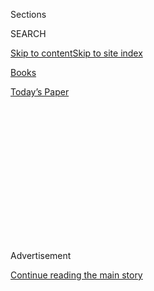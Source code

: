 <div id="app">

<div>

<div>

<div>

<div class="NYTAppHideMasthead css-1q2w90k e1suatyy0">

<div class="section css-ui9rw0 e1suatyy2">

<div class="css-eph4ug er09x8g0">

<div class="css-6n7j50">

</div>

<span class="css-1dv1kvn">Sections</span>

<div class="css-10488qs">

<span class="css-1dv1kvn">SEARCH</span>

</div>

[Skip to content](#site-content)[Skip to site
index](#site-index)

</div>

<div id="masthead-section-label" class="css-1wr3we4 eaxe0e00">

[Books](https://www.nytimes3xbfgragh.onion/section/books)

</div>

<div class="css-10698na e1huz5gh0">

</div>

</div>

<div id="masthead-bar-one" class="section hasLinks css-15hmgas e1csuq9d3">

<div class="css-uqyvli e1csuq9d0">

</div>

<div class="css-1uqjmks e1csuq9d1">

</div>

<div class="css-9e9ivx">

[](https://myaccount.nytimes3xbfgragh.onion/auth/login?response_type=cookie&client_id=vi)

</div>

<div class="css-1bvtpon e1csuq9d2">

[Today’s
Paper](https://www.nytimes3xbfgragh.onion/section/todayspaper)

</div>

</div>

</div>

</div>

<div data-aria-hidden="false">

<div id="site-content" data-role="main">

<div>

<div class="css-1aor85t" style="opacity:0.000000001;z-index:-1;visibility:hidden">

<div class="css-1hqnpie">

<div class="css-epjblv">

<span class="css-17xtcya">[Books](/section/books)</span><span class="css-x15j1o">|</span><span class="css-fwqvlz">Margaret
Atwood and Salman Rushdie in Running for Booker
Prize</span>

</div>

<div class="css-k008qs">

<div class="css-1iwv8en">

<span class="css-18z7m18"></span>

<div>

</div>

</div>

<span class="css-1n6z4y">https://nyti.ms/2Ylj6XE</span>

<div class="css-1705lsu">

<div class="css-4xjgmj">

<div class="css-4skfbu" data-role="toolbar" data-aria-label="Social Media Share buttons, Save button, and Comments Panel with current comment count" data-testid="share-tools">

  - 
  - 
  - 
  - 
    
    <div class="css-6n7j50">
    
    </div>

  - 

</div>

</div>

</div>

</div>

</div>

</div>

<div id="NYT_TOP_BANNER_REGION" class="css-13pd83m">

</div>

<div id="top-wrapper" class="css-1sy8kpn">

<div id="top-slug" class="css-l9onyx">

Advertisement

</div>

[Continue reading the main
story](#after-top)

<div class="ad top-wrapper" style="text-align:center;height:100%;display:block;min-height:250px">

<div id="top" class="place-ad" data-position="top" data-size-key="top">

</div>

</div>

<div id="after-top">

</div>

</div>

<div>

<div id="sponsor-wrapper" class="css-1hyfx7x">

<div id="sponsor-slug" class="css-19vbshk">

Supported by

</div>

[Continue reading the main
story](#after-sponsor)

<div id="sponsor" class="ad sponsor-wrapper" style="text-align:center;height:100%;display:block">

</div>

<div id="after-sponsor">

</div>

</div>

<div class="css-186x18t">

</div>

<div class="css-1vkm6nb ehdk2mb0">

# Margaret Atwood and Salman Rushdie in Running for Booker Prize

</div>

Atwood’s “The Testaments” is one of 13 books longlisted for Britain’s
most prestigious literary award.

<div class="css-79elbk" data-testid="photoviewer-wrapper">

<div class="css-z3e15g" data-testid="photoviewer-wrapper-hidden">

</div>

<div class="css-1a48zt4 ehw59r15" data-testid="photoviewer-children">

![<span class="css-16f3y1r e13ogyst0" data-aria-hidden="true">From left,
Margaret Atwood, Oyinkan Braithwaite and Salman
Rushdie.</span><span class="css-cnj6d5 e1z0qqy90" itemprop="copyrightHolder"><span class="css-1ly73wi e1tej78p0">Credit...</span><span><span>Liam
Sharp; Amaal Said; Beowulf
Sheehan</span></span></span>](https://static01.graylady3jvrrxbe.onion/images/2019/07/23/arts/23booker-grid/23booker-grid-articleLarge.jpg?quality=75&auto=webp&disable=upscale)

</div>

</div>

<div class="css-18e8msd">

<div class="css-vp77d3 epjyd6m0">

<div class="css-hus3qt ey68jwv0" data-aria-hidden="true">

[![Alex
Marshall](https://static01.graylady3jvrrxbe.onion/images/2018/09/10/multimedia/author-alex-marshall/author-alex-marshall-thumbLarge.png
"Alex Marshall")](https://www.nytimes3xbfgragh.onion/by/alex-marshall)

</div>

<div class="css-1baulvz">

By [<span class="css-1baulvz last-byline" itemprop="name">Alex
Marshall</span>](https://www.nytimes3xbfgragh.onion/by/alex-marshall)

</div>

</div>

  - July 23,
    2019

  - 
    
    <div class="css-4xjgmj">
    
    <div class="css-d8bdto" data-role="toolbar" data-aria-label="Social Media Share buttons, Save button, and Comments Panel with current comment count" data-testid="share-tools">
    
      - 
      - 
      - 
      - 
        
        <div class="css-6n7j50">
        
        </div>
    
      - 
    
    </div>
    
    </div>

</div>

</div>

<div class="section meteredContent css-1r7ky0e" name="articleBody" itemprop="articleBody">

<div class="css-1fanzo5 StoryBodyCompanionColumn">

<div class="css-53u6y8">

LONDON — Margaret Atwood’s novel “The Testaments,” the highly
anticipated sequel to “The Handmaid’s Tale,” was announced here on
Wednesday as one of the books in the running for the Booker Prize,
Britain’s most prestigious literary award.

“A ferocious nondisclosure agreement” prevented the prize’s judges from
revealing any of the book’s plot, they said in a joint statement
announcing the list of 13 competitors. But the novel is “terrifying and
exhilarating,” they added.

Atwood, whose novel “The Blind Assassin” [won the Booker Prize
in 2000](https://www.nytimes3xbfgragh.onion/2000/11/08/world/margaret-atwood-is-the-winner-of-britain-s-top-fiction-award.html?searchResultPosition=2),
faces strong competition for the award. Other nominated books include
Salman Rushdie’s forthcoming “Quichotte,” about a traveling salesman who
drives across the United States, and “10 Minutes 38 Seconds in This
Strange World” by Elif Shafak, about a prostitute in Istanbul.

Little is known about “The Testaments,” except that it is set 15 years
after “The Handmaid’s Tale” and is narrated by three female characters.
Last year, [Atwood said in a
statement](https://www.nytimes3xbfgragh.onion/2018/11/28/books/margaret-atwood-sequel-handmaids-tale-testaments.html)
that she wanted “The Testaments” to explore parallels between her
imaginary dystopia — in which women are treated as reproductive serfs —
and the current political climate.

</div>

</div>

<div class="css-1fanzo5 StoryBodyCompanionColumn">

<div class="css-53u6y8">

The list of nominees is dominated by novels inspired by political
crises, such as [John Lanchester’s “The
Wall,”](https://www.nytimes3xbfgragh.onion/2019/03/05/books/review/john-lanchester-wall.html)
set on an island surrounded by a concrete barrier to keep rising seas
and immigrants out. The Mexican author Valeria Luiselli’s “Lost Children
Archive,” about child migrants, has also made the cut. “The brilliance
of the writing stirs rage and pity,”
[wrote](https://www.nytimes3xbfgragh.onion/2019/03/06/books/review/lost-children-archive-valeria-luiselli.html)
Gaiutra Bahadur, in a review of the book for The New York Times.

The nominated books “imagine our world, familiar from news cycle
disaster and grievance, with wild humor, deep insight and a keen
humanity,” said Peter Florence, the chair of the judges, in a statement.
“These writers offer joy and hope.”

Other books on the list are less political, such as Oyinkan
Braithwaite’s comic thriller, “My Sister, The Serial Killer,” about
two siblings in Lagos, one of whom has a habit of murdering her
boyfriends. It is “a bombshell of a book — sharp, explosive, hilarious,”
[wrote](https://www.nytimes3xbfgragh.onion/2019/01/09/books/review/oyinkan-braithwaite-my-sister-the-serial-killer.html?searchResultPosition=2)
Fiammetta Rocco in The New York Times. “Only after you turn the last
page do you realize that, as with many brilliant comic writers before
her, laughter for Braithwaite is as good for covering up pain as bleach
is for masking the smell of blood.”

From its inception in 1969 until 2014, the Booker prize was limited to
books by writers from Britain, Ireland and Commonwealth countries (plus
South Africa and, later, Zimbabwe), but that changed in 2014, when it
was opened to works by anyone writing in English. That led to fears it
would be dominated by Americans.

In 2016, [Paul Beatty’s “The
Sellout”](https://www.nytimes3xbfgragh.onion/2016/10/26/business/media/paul-beatty-wins-man-booker-prize-with-the-sellout.html?module=inline)
took the prize, and, the following year, [“Lincoln in the
Bardo,”](https://www.nytimes3xbfgragh.onion/2017/10/17/books/george-saunders-wins-man-booker-prize-lincoln-in-the-bardo.html?module=inline)
by George Saunders, won. Both writers are American. After that,
criticism of the rule change grew, and non-American authors
[complained](https://www.nytimes3xbfgragh.onion/2018/03/30/world/europe/man-booker-prize-americans.html)
they were being crowded out. In 2018, a literary society that counts
Margaret Atwood, Ian McEwan and Zadie Smith among its members [demanded
the rule be
reversed](https://www.nytimes3xbfgragh.onion/2018/03/30/world/europe/man-booker-prize-americans.html?rref=collection%2Ftimestopic%2FMan%20Booker%20Prize&action=click&contentCollection=timestopics&region=stream&module=inline&version=latest&contentPlacement=3&pgtype=collection).

</div>

</div>

<div class="css-1fanzo5 StoryBodyCompanionColumn">

<div class="css-53u6y8">

The closest this year’s longlist comes to a book by an American writer
is “Ducks, Newburyport,” by Lucy Ellmann, who was born in Illinois, but
moved to Britain when she was 13 and now lives in Edinburgh.

The nominees will be narrowed down to a shortlist of six that will be
revealed on Sept. 3, and the winner, who receives around $62,000, will
be announced at a ceremony in London on Oct. 14.

The nominees in full are:

• Margaret Atwood, “The Testaments”  
• Kevin Barry, “Night Boat to Tangier”  
• Oyinkan Braithwaite, “[My Sister, The Serial
Killer](https://www.nytimes3xbfgragh.onion/2019/01/09/books/review/oyinkan-braithwaite-my-sister-the-serial-killer.html?searchResultPosition=2)”  
• Lucy Ellmann, “Ducks, Newburyport”  
• Bernardine Evaristo, “Girl, Woman, Other”  
• John Lanchester, “[The
Wall](https://www.nytimes3xbfgragh.onion/2019/03/05/books/review/john-lanchester-wall.html)”  
• Deborah Levy, “The Man Who Saw Everything”  
• Valeria Luiselli, “[Lost Children
Archive](https://www.nytimes3xbfgragh.onion/2019/03/06/books/review/lost-children-archive-valeria-luiselli.html)”  
• Chigozie Obioma, “[An Orchestra of
Minorities](https://www.nytimes3xbfgragh.onion/2019/01/21/books/review/chigozie-obioma-orchestra-minorities.html)”  
• Max Porter,
“[Lanny](https://www.nytimes3xbfgragh.onion/2019/06/25/books/review/max-porter-lanny.html)”  
• Salman Rushdie, “Quichotte”  
• Elif Shafak, “10 Minutes 38 Seconds in This Strange World”  
• Jeanette Winterson, “Frankissstein.”

</div>

</div>

<div>

</div>

</div>

<div>

</div>

<div>

</div>

<div>

</div>

<div>

<div id="bottom-wrapper" class="css-1ede5it">

<div id="bottom-slug" class="css-l9onyx">

Advertisement

</div>

[Continue reading the main
story](#after-bottom)

<div id="bottom" class="ad bottom-wrapper" style="text-align:center;height:100%;display:block;min-height:90px">

</div>

<div id="after-bottom">

</div>

</div>

</div>

</div>

</div>

## Site Index

<div>

</div>

## Site Information Navigation

  - [© <span>2020</span> <span>The New York Times
    Company</span>](https://help.nytimes3xbfgragh.onion/hc/en-us/articles/115014792127-Copyright-notice)

<!-- end list -->

  - [NYTCo](https://www.nytco.com/)
  - [Contact
    Us](https://help.nytimes3xbfgragh.onion/hc/en-us/articles/115015385887-Contact-Us)
  - [Work with us](https://www.nytco.com/careers/)
  - [Advertise](https://nytmediakit.com/)
  - [T Brand Studio](http://www.tbrandstudio.com/)
  - [Your Ad
    Choices](https://www.nytimes3xbfgragh.onion/privacy/cookie-policy#how-do-i-manage-trackers)
  - [Privacy](https://www.nytimes3xbfgragh.onion/privacy)
  - [Terms of
    Service](https://help.nytimes3xbfgragh.onion/hc/en-us/articles/115014893428-Terms-of-service)
  - [Terms of
    Sale](https://help.nytimes3xbfgragh.onion/hc/en-us/articles/115014893968-Terms-of-sale)
  - [Site
    Map](https://spiderbites.nytimes3xbfgragh.onion)
  - [Help](https://help.nytimes3xbfgragh.onion/hc/en-us)
  - [Subscriptions](https://www.nytimes3xbfgragh.onion/subscription?campaignId=37WXW)

</div>

</div>

</div>

</div>
